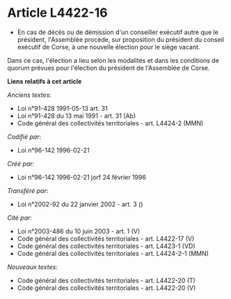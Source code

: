 # Article L4422-16

- En cas de décès ou de démission d'un conseiller exécutif autre que le président, l'Assemblée procède, sur proposition du
président du conseil exécutif de Corse, à une nouvelle élection pour le siège vacant.

Dans ce cas, l'élection a lieu selon les modalités et dans les conditions de quorum prévues pour l'élection du président de
l'Assemblée de Corse.

**Liens relatifs à cet article**

_Anciens textes_:

  - Loi n°91-428 1991-05-13 art. 31
  - Loi n°91-428 du 13 mai 1991 - art. 31 (Ab)
  - Code général des collectivités territoriales - art. L4424-2 (MMN)

_Codifié par_:

  - Loi n°96-142 1996-02-21

_Créé par_:

  - Loi n°96-142 1996-02-21 jorf 24 février 1996

_Transféré par_:

  - Loi n°2002-92 du 22 janvier 2002 - art. 3 ()

_Cité par_:

  - Loi n°2003-486 du 10 juin 2003 - art. 1 (V)
  - Code général des collectivités territoriales - art. L4422-17 (V)
  - Code général des collectivités territoriales - art. L4423-1 (VD)
  - Code général des collectivités territoriales - art. L4424-2-1 (MMN)

_Nouveaux textes_:

  - Code général des collectivités territoriales - art. L4422-20 (T)
  - Code général des collectivités territoriales - art. L4422-20 (V)
